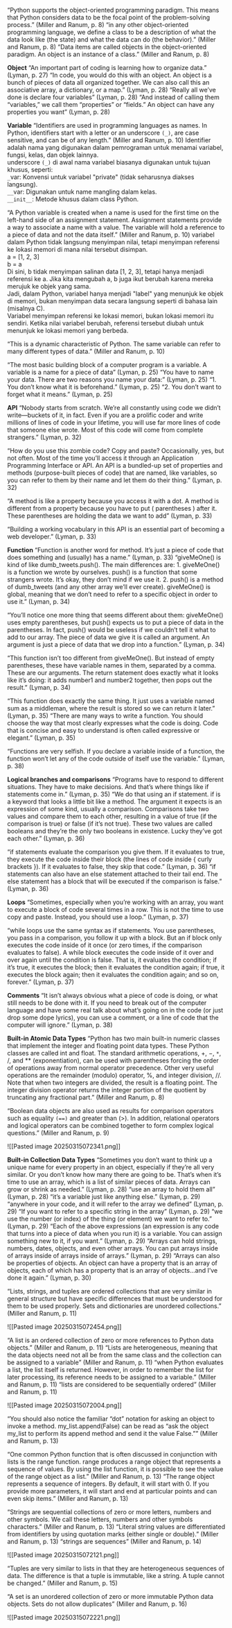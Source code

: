 “Python supports the object-oriented programming paradigm. This means that Python considers data to be the focal point of the problem-solving process.” (Miller and Ranum, p. 8)
“in any other object-oriented programming language, we define a class to be a description of what the data look like (the state) and what the data can do (the behavior).” (Miller and Ranum, p. 8)
“Data items are called objects in the object-oriented paradigm. An object is an instance of a class.” (Miller and Ranum, p. 8)

**Object**
“An important part of coding is learning how to organize data.” (Lyman, p. 27)
“In code, you would do this with an object. An object is a bunch of pieces of data all organized together. We can also call this an associative array, a dictionary, or a map.” (Lyman, p. 28)
“Really all we’ve done is declare four variables” (Lyman, p. 28)
“And instead of calling them “variables,” we call them “properties” or “fields.” An object can have any properties you want” (Lyman, p. 28)

**Variable**
“Identifiers are used in programming languages as names. In Python, identifiers start with a letter or an underscore `(_)`, are case sensitive, and can be of any length.” (Miller and Ranum, p. 10) 
Identifier adalah nama yang digunakan dalam pemrograman untuk menamai variabel, fungsi, kelas, dan objek lainnya.  
underscore `(_)` di awal nama variabel biasanya digunakan untuk tujuan khusus, seperti:  
`_`var: Konvensi untuk variabel "private" (tidak seharusnya diakses langsung).  
`__`var: Digunakan untuk name mangling dalam kelas.  
`__init__`: Metode khusus dalam class Python.

“A Python variable is created when a name is used for the first time on the left-hand side of an assignment statement. Assignment statements provide a way to associate a name with a value. The variable will hold a reference to a piece of data and not the data itself.” (Miller and Ranum, p. 10) 
variabel dalam Python tidak langsung menyimpan nilai, tetapi menyimpan referensi ke lokasi memori di mana nilai tersebut disimpan.  
a = [1, 2, 3]  
b = a  
Di sini, b tidak menyimpan salinan data [1, 2, 3], tetapi hanya menjadi referensi ke a. Jika kita mengubah a, b juga ikut berubah karena mereka merujuk ke objek yang sama.  
Jadi, dalam Python, variabel hanya menjadi "label" yang menunjuk ke objek di memori, bukan menyimpan data secara langsung seperti di bahasa lain (misalnya C).  
Variabel menyimpan referensi ke lokasi memori, bukan lokasi memori itu sendiri. Ketika nilai variabel berubah, referensi tersebut diubah untuk menunjuk ke lokasi memori yang berbeda.

“This is a dynamic characteristic of Python. The same variable can refer to many different types of data.” (Miller and Ranum, p. 10)

“The most basic building block of a computer program is a variable. A variable is a name for a piece of data” (Lyman, p. 25)
“You have to name your data. There are two reasons you name your data:” (Lyman, p. 25)
“1. You don’t know what it is beforehand.” (Lyman, p. 25)
“2. You don’t want to forget what it means.” (Lyman, p. 25)

**API**
“Nobody starts from scratch. We’re all constantly using code we didn’t write—buckets of it, in fact. Even if you are a prolific coder and write millions of lines of code in your lifetime, you will use far more lines of code that someone else wrote. Most of this code will come from complete strangers.” (Lyman, p. 32)

“How do you use this zombie code? Copy and paste? Occasionally, yes, but not often. Most of the time you’ll access it through an Application Programming Interface or API. An API is a bundled-up set of properties and methods (purpose-built pieces of code) that are named, like variables, so you can refer to them by their name and let them do their thing.” (Lyman, p. 32)

“A method is like a property because you access it with a dot. A method is different from a property because you have to put ( parentheses ) after it. These parentheses are holding the data we want to add” (Lyman, p. 33)

“Building a working vocabulary in this API is an essential part of becoming a web developer.” (Lyman, p. 33)

**Function**
“Function is another word for method. It’s just a piece of code that does something and (usually) has a name.” (Lyman, p. 33)
“giveMeOne() is kind of like dumb_tweets.push(). The main differences are: 1. giveMeOne() is a function we wrote by ourselves. push() is a function that some strangers wrote. It’s okay, they don’t mind if we use it. 2. push() is a method of dumb_tweets (and any other array we’ll ever create). giveMeOne() is global, meaning that we don’t need to refer to a specific object in order to use it.” (Lyman, p. 34)

“You’ll notice one more thing that seems different about them: giveMeOne() uses empty parentheses, but push() expects us to put a piece of data in the parentheses. In fact, push() would be useless if we couldn’t tell it what to add to our array. The piece of data we give it is called an argument. An argument is just a piece of data that we drop into a function.” (Lyman, p. 34)

“This function isn’t too different from giveMeOne(). But instead of empty parentheses, these have variable names in them, separated by a comma. These are our arguments. The return statement does exactly what it looks like it’s doing: it adds number1 and number2 together, then pops out the result.” (Lyman, p. 34)

“This function does exactly the same thing. It just uses a variable named sum as a middleman, where the result is stored so we can return it later.” (Lyman, p. 35)
“There are many ways to write a function. You should choose the way that most clearly expresses what the code is doing. Code that is concise and easy to understand is often called expressive or elegant.” (Lyman, p. 35)

“Functions are very selfish. If you declare a variable inside of a function, the function won’t let any of the code outside of itself use the variable.” (Lyman, p. 38)

**Logical branches and comparisons**
“Programs have to respond to different situations. They have to make decisions. And that’s where things like if statements come in.” (Lyman, p. 35)
“We do that using an if statement. if is a keyword that looks a little bit like a method. The argument it expects is an expression of some kind, usually a comparison. Comparisons take two values and compare them to each other, resulting in a value of true (if the comparison is true) or false (if it’s not true). These two values are called booleans and they’re the only two booleans in existence. Lucky they’ve got each other.” (Lyman, p. 36)

“if statements evaluate the comparison you give them. If it evaluates to true, they execute the code inside their block (the lines of code inside { curly brackets }). If it evaluates to false, they skip that code.” (Lyman, p. 36)
“if statements can also have an else statement attached to their tail end. The else statement has a block that will be executed if the comparison is false.” (Lyman, p. 36)

**Loops**
“Sometimes, especially when you’re working with an array, you want to execute a block of code several times in a row. This is not the time to use copy and paste. Instead, you should use a loop.” (Lyman, p. 37)

“while loops use the same syntax as if statements. You use parentheses, you pass in a comparison, you follow it up with a block. But an if block only executes the code inside of it once (or zero times, if the comparison evaluates to false). A while block executes the code inside of it over and over again until the condition is false. That is, it evaluates the condition; if it’s true, it executes the block; then it evaluates the condition again; if true, it executes the block again; then it evaluates the condition again; and so on, forever.” (Lyman, p. 37)

**Comments**
“It isn’t always obvious what a piece of code is doing, or what still needs to be done with it. If you need to break out of the computer language and have some real talk about what’s going on in the code (or just drop some dope lyrics), you can use a comment, or a line of code that the computer will ignore.” (Lyman, p. 38)

**Built-in Atomic Data Types**
“Python has two main built-in numeric classes that implement the integer and floating point data types. These Python classes are called int and float. The standard arithmetic operations, +, −, `*`, /, and ** (exponentiation), can be used with parentheses forcing the order of operations away from normal operator precedence. Other very useful operations are the remainder (modulo) operator, %, and integer division, //. Note that when two integers are divided, the result is a floating point. The integer division operator returns the integer portion of the quotient by truncating any fractional part.” (Miller and Ranum, p. 8)

“Boolean data objects are also used as results for comparison operators such as equality `(==)` and greater than (>). In addition, relational operators and logical operators can be combined together to form complex logical questions.” (Miller and Ranum, p. 9)

![[Pasted image 20250315072341.png]]

**Built-in Collection Data Types**
“Sometimes you don’t want to think up a unique name for every property in an object, especially if they’re all very similar. Or you don’t know how many there are going to be. That’s when it’s time to use an array, which is a list of similar pieces of data. Arrays can grow or shrink as needed.” (Lyman, p. 28)
“use an array to hold them all” (Lyman, p. 28)
“it’s a variable just like anything else.” (Lyman, p. 29)
“anywhere in your code, and it will refer to the array we defined” (Lyman, p. 29)
“If you want to refer to a specific string in the array” (Lyman, p. 29)
“we use the number (or index) of the thing (or element) we want to refer to.” (Lyman, p. 29)
“Each of the above expressions (an expression is any code that turns into a piece of data when you run it) is a variable. You can assign something new to it, if you want.” (Lyman, p. 29)
“Arrays can hold strings, numbers, dates, objects, and even other arrays. You can put arrays inside of arrays inside of arrays inside of arrays.” (Lyman, p. 29)
“Arrays can also be properties of objects. An object can have a property that is an array of objects, each of which has a property that is an array of objects...and I’ve done it again.” (Lyman, p. 30)

“Lists, strings, and tuples are ordered collections that are very similar in general structure but have specific differences that must be understood for them to be used properly. Sets and dictionaries are unordered collections.” (Miller and Ranum, p. 11)

![[Pasted image 20250315072454.png]]

“A list is an ordered collection of zero or more references to Python data objects.” (Miller and Ranum, p. 11)
“Lists are heterogeneous, meaning that the data objects need not all be from the same class and the collection can be assigned to a variable” (Miller and Ranum, p. 11)
“when Python evaluates a list, the list itself is returned. However, in order to remember the list for later processing, its reference needs to be assigned to a variable.” (Miller and Ranum, p. 11)
“lists are considered to be sequentially ordered” (Miller and Ranum, p. 11)

![[Pasted image 20250315072004.png]]

“You should also notice the familiar “dot” notation for asking an object to invoke a method. my_list.append(False) can be read as “ask the object my_list to perform its append method and send it the value False.”” (Miller and Ranum, p. 13)

“One common Python function that is often discussed in conjunction with lists is the range function. range produces a range object that represents a sequence of values. By using the list function, it is possible to see the value of the range object as a list.” (Miller and Ranum, p. 13)
“The range object represents a sequence of integers. By default, it will start with 0. If you provide more parameters, it will start and end at particular points and can even skip items.” (Miller and Ranum, p. 13)

“Strings are sequential collections of zero or more letters, numbers and other symbols. We call these letters, numbers and other symbols characters.” (Miller and Ranum, p. 13)
“Literal string values are differentiated from identifiers by using quotation marks (either single or double).” (Miller and Ranum, p. 13)
“strings are sequences” (Miller and Ranum, p. 14)

![[Pasted image 20250315072121.png]]

“Tuples are very similar to lists in that they are heterogeneous sequences of data. The difference is that a tuple is immutable, like a string. A tuple cannot be changed.” (Miller and Ranum, p. 15)

“A set is an unordered collection of zero or more immutable Python data objects. Sets do not allow duplicates” (Miller and Ranum, p. 16)

![[Pasted image 20250315072221.png]]


